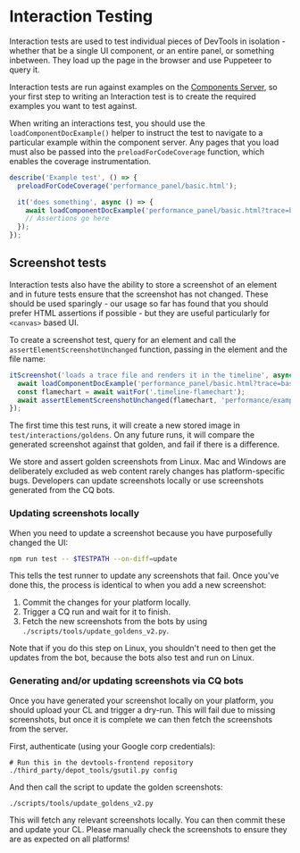 # Interaction Testing

Interaction tests are used to test individual pieces of DevTools in isolation - whether that be a single UI component, or an entire panel, or something inbetween. They load up the page in the browser and use Puppeteer to query it.

Interaction tests are run against examples on the [Components Server](../../scripts/component_server/README.md), so your first step to writing an Interaction test is to create the required examples you want to test against.

When writing an interactions test, you should use the `loadComponentDocExample()` helper to instruct the test to navigate to a particular example within the component server. Any pages that you load must also be passed into the `preloadForCodeCoverage` function, which enables the coverage instrumentation.

```ts
describe('Example test', () => {
  preloadForCodeCoverage('performance_panel/basic.html');

  it('does something', async () => {
    await loadComponentDocExample('performance_panel/basic.html?trace=basic');
    // Assertions go here
  });
});
```

## Screenshot tests

Interaction tests also have the ability to store a screenshot of an element and in future tests ensure that the screenshot has not changed. These should be used sparingly - our usage so far has found that you should prefer HTML assertions if possible - but they are useful particularly for `<canvas>` based UI.

To create a screenshot test, query for an element and call the `assertElementScreenshotUnchanged` function, passing in the element and the file name:

```ts
itScreenshot('loads a trace file and renders it in the timeline', async () => {
  await loadComponentDocExample('performance_panel/basic.html?trace=basic');
  const flamechart = await waitFor('.timeline-flamechart');
  await assertElementScreenshotUnchanged(flamechart, 'performance/example-test.png');
});
```

The first time this test runs, it will create a new stored image in `test/interactions/goldens`. On any future runs, it will compare the generated screenshot against that golden, and fail if there is a difference.

We store and assert golden screenshots from Linux. Mac and Windows are deliberately excluded as web content rarely changes has platform-specific bugs. Developers can update screenshots locally or use screenshots generated from the CQ bots.

### Updating screenshots locally

When you need to update a screenshot because you have purposefully changed the UI:

```sh
npm run test -- $TESTPATH --on-diff=update
```

This tells the test runner to update any screenshots that fail. Once you've done this, the process is identical to when you add a new screenshot:

1. Commit the changes for your platform locally.
2. Trigger a CQ run and wait for it to finish.
3. Fetch the new screenshots from the bots by using `./scripts/tools/update_goldens_v2.py`.

Note that if you do this step on Linux, you shouldn't need to then get the updates from the bot, because the bots also test and run on Linux.

### Generating and/or updating screenshots via CQ bots

Once you have generated your screenshot locally on your platform, you should upload your CL and trigger a dry-run. This will fail due to missing screenshots, but once it is complete we can then fetch the screenshots from the server.

First, authenticate (using your Google corp credentials):

```
# Run this in the devtools-frontend repository
./third_party/depot_tools/gsutil.py config
```

And then call the script to update the golden screenshots:

```
./scripts/tools/update_goldens_v2.py
```

This will fetch any relevant screenshots locally. You can then commit these and update your CL. Please manually check the screenshots to ensure they are as expected on all platforms!
